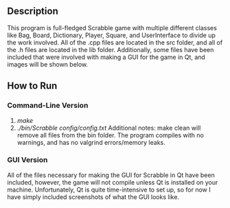 ## Description
This program is full-fledged Scrabble game with multiple different classes like Bag, Board, Dictionary, Player,
Square, and UserInterface to divide up the work involved.
All of the .cpp files are located in the src folder, and all of the .h files
are located in the lib folder. Additionally, some files have been included that were involved with making a GUI for the game in Qt, and images will be shown below.

## How to Run

### Command-Line Version
1.  *make*
2.  *./bin/Scrabble config/config.txt*
Additional notes: make clean will remove all files from the bin folder. The program compiles with no warnings, and has
no valgrind errors/memory leaks.

### GUI Version
All of the files necessary for making the GUI for Scrabble in Qt have been included, however, the game will not compile unless Qt is installed on your machine. Unfortunately, Qt is quite time-intensive to set up, so for now I have simply included screenshots of what the GUI looks like.
